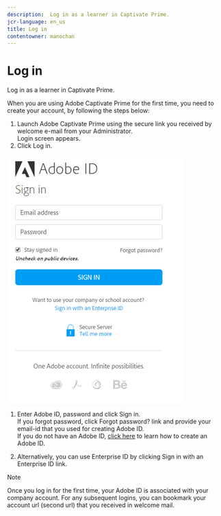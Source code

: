 ```yaml
---
description:  Log in as a learner in Captivate Prime.
jcr-language: en_us
title: Log in
contentowner: manochan
---
```



# Log in

Log in as a learner in Captivate Prime.

When you are using Adobe Captivate Prime for the first time, you need to create your account, by following the steps below:

1. Launch Adobe Captivate Prime using the secure link you received by welcome e-mail from your Administrator.  
   Login screen appears.
1. Click Log in.

![](assets/adobeid-signin.png)

1. Enter Adobe ID, password and click Sign in.  
   If you forgot password, click Forgot password? link and provide your email-id that you used for creating Adobe ID.  
   If you do not have an Adobe ID, [click here](../../../manage-account.md) to learn how to create an Adobe ID.

1. Alternatively, you can use Enterprise ID by clicking Sign in with an Enterprise ID link.

>[!NOTE]
>
>Once you log in for the first time, your Adobe ID is associated with your company account. For any subsequent logins, you can bookmark your account url (second url) that you received in welcome mail.
